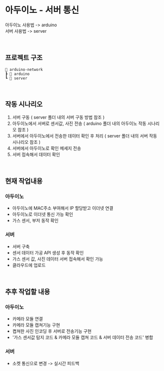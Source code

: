 # 아두이노 - 서버 통신

아두이노 사용법 -> arduino<br>
서버 사용법 -> server

<br>

## 프로젝트 구조
```
📂 arduino-network
┣ 📂 arduino
┗ 📂 server
```

<br>

## 작동 시나리오

1. 서버 구동 ( server 폴더 내의 서버 구동 방법 참조 )
2. 아두이노에서 서버로 센서값, 사진 전송 ( arduino 폴더 내의 아두이노 작동 시나리오 참조 )
3. 서버에서 아두이노에서 전송한 데이터 확인 후 처리 ( server 폴더 내의 서버 작동 시나리오 참조 )
4. 서버에서 아두이노로 확인 메세지 전송
5. 서버 접속해서 데이터 확인

<br>

## 현재 작업내용
### 아두이노
- 아두이노에 MAC주소 부여해서 IP 할당받고 이더넷 연결 <br>
- 아두이노로 이더넷 통신 가능 확인<br>
- 가스 센서, 부저 동작 확인 <br>

### 서버
- 서버 구축 <br>
- 센서 데이터 가공 API 생성 후 동작 확인<br>
- 가스 센서 값, 사진 데이터 서버 접속해서 확인 가능
- 클라우드에 업로드
<br>

## 추후 작업할 내용
### 아두이노
- 카메라 모듈 연결<br>
- 카메라 모듈 캡쳐기능 구현<br>
- 켭쳐한 사진 인코딩 후 서버로 전송기능 구현<br>
- '가스 센서값 탐지 코드 & 카메라 모듈 캡쳐 코드 & 서버 데이터 전송 코드' 병합<br>

### 서버
- 소켓 통신으로 변경 -> 실시간 피드백
